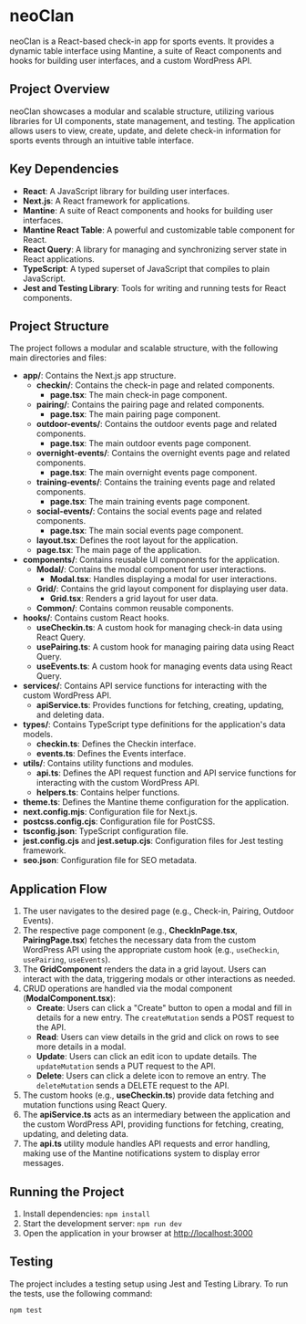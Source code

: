 # neoClan

neoClan is a React-based check-in app for sports events. It provides a dynamic table interface using Mantine, a suite of React components and hooks for building user interfaces, and a custom WordPress API.

## Project Overview

neoClan showcases a modular and scalable structure, utilizing various libraries for UI components, state management, and testing. The application allows users to view, create, update, and delete check-in information for sports events through an intuitive table interface.

## Key Dependencies

- **React**: A JavaScript library for building user interfaces.
- **Next.js**: A React framework for applications.
- **Mantine**: A suite of React components and hooks for building user interfaces.
- **Mantine React Table**: A powerful and customizable table component for React.
- **React Query**: A library for managing and synchronizing server state in React applications.
- **TypeScript**: A typed superset of JavaScript that compiles to plain JavaScript.
- **Jest and Testing Library**: Tools for writing and running tests for React components.

## Project Structure

The project follows a modular and scalable structure, with the following main directories and files:

- **app/**: Contains the Next.js app structure.
    - **checkin/**: Contains the check-in page and related components.
        - **page.tsx**: The main check-in page component.
    - **pairing/**: Contains the pairing page and related components.
        - **page.tsx**: The main pairing page component.
    - **outdoor-events/**: Contains the outdoor events page and related components.
        - **page.tsx**: The main outdoor events page component.
    - **overnight-events/**: Contains the overnight events page and related components.
        - **page.tsx**: The main overnight events page component.
    - **training-events/**: Contains the training events page and related components.
        - **page.tsx**: The main training events page component.
    - **social-events/**: Contains the social events page and related components.
        - **page.tsx**: The main social events page component.
    - **layout.tsx**: Defines the root layout for the application.
    - **page.tsx**: The main page of the application.
- **components/**: Contains reusable UI components for the application.
    - **Modal/**: Contains the modal component for user interactions.
        - **Modal.tsx**: Handles displaying a modal for user interactions.
    - **Grid/**: Contains the grid layout component for displaying user data.
        - **Grid.tsx**: Renders a grid layout for user data.
    - **Common/**: Contains common reusable components.
- **hooks/**: Contains custom React hooks.
    - **useCheckin.ts**: A custom hook for managing check-in data using React Query.
    - **usePairing.ts**: A custom hook for managing pairing data using React Query.
    - **useEvents.ts**: A custom hook for managing events data using React Query.
- **services/**: Contains API service functions for interacting with the custom WordPress API.
    - **apiService.ts**: Provides functions for fetching, creating, updating, and deleting data.
- **types/**: Contains TypeScript type definitions for the application's data models.
    - **checkin.ts**: Defines the Checkin interface.
    - **events.ts**: Defines the Events interface.
- **utils/**: Contains utility functions and modules.
    - **api.ts**: Defines the API request function and API service functions for interacting with the custom WordPress API.
    - **helpers.ts**: Contains helper functions.
- **theme.ts**: Defines the Mantine theme configuration for the application.
- **next.config.mjs**: Configuration file for Next.js.
- **postcss.config.cjs**: Configuration file for PostCSS.
- **tsconfig.json**: TypeScript configuration file.
- **jest.config.cjs** and **jest.setup.cjs**: Configuration files for Jest testing framework.
- **seo.json**: Configuration file for SEO metadata.

## Application Flow

1. The user navigates to the desired page (e.g., Check-in, Pairing, Outdoor Events).
2. The respective page component (e.g., **CheckInPage.tsx**, **PairingPage.tsx**) fetches the necessary data from the custom WordPress API using the appropriate custom hook (e.g., `useCheckin`, `usePairing`, `useEvents`).
3. The **GridComponent** renders the data in a grid layout. Users can interact with the data, triggering modals or other interactions as needed.
4. CRUD operations are handled via the modal component (**ModalComponent.tsx**):
    - **Create**: Users can click a "Create" button to open a modal and fill in details for a new entry. The `createMutation` sends a POST request to the API.
    - **Read**: Users can view details in the grid and click on rows to see more details in a modal.
    - **Update**: Users can click an edit icon to update details. The `updateMutation` sends a PUT request to the API.
    - **Delete**: Users can click a delete icon to remove an entry. The `deleteMutation` sends a DELETE request to the API.
5. The custom hooks (e.g., **useCheckin.ts**) provide data fetching and mutation functions using React Query.
6. The **apiService.ts** acts as an intermediary between the application and the custom WordPress API, providing functions for fetching, creating, updating, and deleting data.
7. The **api.ts** utility module handles API requests and error handling, making use of the Mantine notifications system to display error messages.

## Running the Project

1. Install dependencies: `npm install`
2. Start the development server: `npm run dev`
3. Open the application in your browser at [http://localhost:3000](http://localhost:3000)

## Testing

The project includes a testing setup using Jest and Testing Library. To run the tests, use the following command:

```bash
npm test
